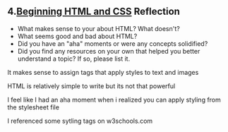 ## 4.[Beginning HTML and CSS](4_beginning_HTML_CSS/readme.mc) Reflection

* What makes sense to your about HTML? What doesn't? 
* What seems good and bad about HTML?
* Did you have an "aha" moments or were any concepts solidified?
* Did you find any resources on your own that helped you better understand a topic? If so, please list it.

It makes sense to assign tags that apply styles to text and images

HTML is relatively simple to write but its not that powerful

I feel like I had an aha moment when i realized you can apply styling from the stylesheet file

I referenced some sytling tags on w3schools.com